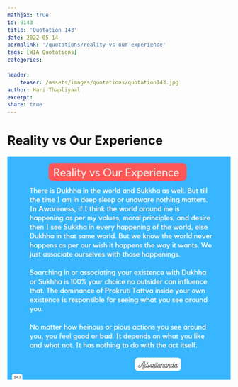 ```yaml
---
mathjax: true
id: 9143
title: 'Quotation 143'
date: 2022-05-14
permalink: '/quotations/reality-vs-our-experience'
tags: [WIA Quotations] 
categories: 

header:
    teaser: /assets/images/quotations/quotation143.jpg
author: Hari Thapliyaal 
excerpt:
share: true 
---
```


# Reality vs Our Experience

![Reality vs Our Experience](/assets/images/quotations/quotation143.jpg)
